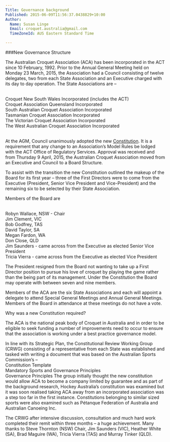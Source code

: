 ```yaml
---
Title: Governance background
Published: 2015-06-09T11:56:37.0438829+10:00
Author:
  Name: Susan Linge
  Email: croquet.australia@gmail.com
  TimeZoneId: AUS Eastern Standard Time

---
```

###New Governance Structure

The Australian Croquet Association (ACA) has been incorporated in the ACT since 10 February, 1992.  Prior to the Annual General Meeting held on Monday 23 March, 2015, the Association had a Council consisting of twelve delegates, two from each State Association and an Executive charged with its day to day operation.  The State Associations are –

<br/>Croquet New South Wales Incorporated (includes the ACT)
<br/>Croquet Association Queensland Incorporated 
<br/>South Australian Croquet Association Incorporated
<br/>Tasmanian Croquet Association Incorporated
<br/>The Victorian Croquet Association Incorporated
<br/>The West Australian Croquet Association Incorporated

<br/>At the AGM, Council unanimously adopted the new [Constitution](http://aca-constitution-9-april-2015.pdf "ACA Constitution - April 9"). It is a requirement that any change to an Association’s Model Rules be lodged with the ACT Office of Regulatory Services.  Approval was received and from Thursday 9 April, 2015, the Australian Croquet Association moved from an Executive and Council to a Board Structure.

To assist with the transition the new Constitution outlined the makeup of the Board for its first year – three of the First Directors were to come from the Executive (President, Senior Vice President and Vice-President) and the remaining six to be selected by their State Association.  

Members of the Board are 

<br/>Robyn Wallace, NSW - Chair
<br/>Jim Clement, VIC
<br/>Bob Godfrey, TAS
<br/>David Taylor, SA
<br/>Megan Fardon, WA
<br/>Don Close, QLD
<br/>Jim Saunders - came across from the Executive as elected Senior Vice President
<br/>Tricia Vierra - came across from the Executive as elected Vice President

The President resigned from the Board not wanting to take up a First Director position to pursue his love of croquet by playing the game rather than the being part of its management.  Under the Constitution the Board may operate with between seven and nine members.  

Members of the ACA are the six State Associations and each will appoint a delegate to attend Special General Meetings and Annual General Meetings.  Members of the Board in attendance at these meetings do not have a vote.

Why was a new Constitution required?

The ACA is the national peak body of Croquet in Australia and in order to be eligible to seek funding a number of improvements need to occur to ensure that the association is working under a best practice governance model.


In line with its Strategic Plan, the Constitutional Review Working Group (CRWG) consisting of a representative from each State was established and tasked with writing a document that was based on the Australian Sports Commission’s – 
<br/>Constitution Template
<br/>Mandatory Sports and Governance Principles
<br/>Governance Principles
The group initially thought the new constitution would allow ACA to become a company limited by guarantee and as part of the background research, Hockey Australia’s constitution was examined but it was soon realised taking ACA away from an incorporated association was a step too far in the first instance.  Constitutions belonging to similar sized sports were also examined such as Pétanque Federation of Australia and Australian Canoeing Inc.

The CRWG after intensive discussion, consultation and much hard work completed their remit within three months – a huge achievement.  Many thanks to Steve Thornton (NSW) Chair, Jim Saunders (VIC), Heather White (SA), Brad Maguire (WA), Tricia Vierra (TAS) and Murray Tinker (QLD).